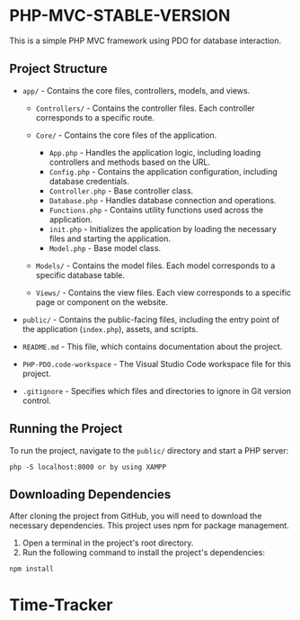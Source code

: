 # PHP-MVC-STABLE-VERSION

This is a simple PHP MVC framework using PDO for database interaction.

## Project Structure

- `app/` - Contains the core files, controllers, models, and views.

    - `Controllers/` - Contains the controller files. Each controller corresponds to a specific route.

    - `Core/` - Contains the core files of the application.

        - `App.php` - Handles the application logic, including loading controllers and methods based on the URL.
        - `Config.php` - Contains the application configuration, including database credentials.
        - `Controller.php` - Base controller class.
        - `Database.php` - Handles database connection and operations.
        - `Functions.php` - Contains utility functions used across the application.
        - `init.php` - Initializes the application by loading the necessary files and starting the application.
        - `Model.php` - Base model class.

    - `Models/` - Contains the model files. Each model corresponds to a specific database table.

    - `Views/` - Contains the view files. Each view corresponds to a specific page or component on the website.

- `public/` - Contains the public-facing files, including the entry point of the application (`index.php`), assets, and scripts.

- `README.md` - This file, which contains documentation about the project.

- `PHP-PDO.code-workspace` - The Visual Studio Code workspace file for this project.

- `.gitignore` - Specifies which files and directories to ignore in Git version control.

## Running the Project

To run the project, navigate to the `public/` directory and start a PHP server:


`php -S localhost:8000 or by using XAMPP`

## Downloading Dependencies

After cloning the project from GitHub, you will need to download the necessary dependencies. This project uses npm for package management.

1. Open a terminal in the project's root directory.
2. Run the following command to install the project's dependencies:

`npm install`
# Time-Tracker
